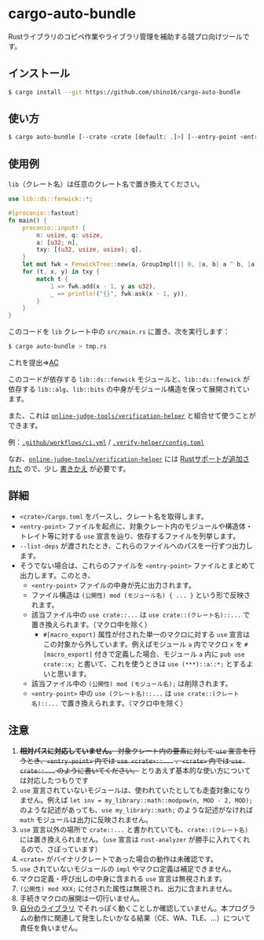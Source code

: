 # cargo-auto-bundle

Rustライブラリのコピペ作業やライブラリ管理を補助する競プロ向けツールです。

## インストール

```bash
$ cargo install --git https://github.com/shino16/cargo-auto-bundle
```

## 使い方

```bash
$ cargo auto-bundle [--crate <crate [default: .]>] [--entry-point <entry-point [default: src/main.rs]>] [--list-deps]
```

## 使用例

`lib`（クレート名）は任意のクレート名で置き換えてください。

```rust
use lib::ds::fenwick::*;

#[proconio::fastout]
fn main() {
    proconio::input! {
        n: usize, q: usize,
        a: [u32; n],
        txy: [(u32, usize, usize); q],
    }
    let mut fwk = FenwickTree::new(a, GroupImpl(|| 0, |a, b| a ^ b, |a| a));
    for (t, x, y) in txy {
        match t {
            1 => fwk.add(x - 1, y as u32),
            _ => println!("{}", fwk.ask(x - 1, y)),
        }
    }
}
```

このコードを `lib` クレート中の `src/main.rs` に置き、次を実行します：

```bash
$ cargo auto-bundle > tmp.rs
```

これを提出⇒[AC](https://atcoder.jp/contests/abc185/submissions/20067450)

このコードが依存する `lib::ds::fenwick` モジュールと、`lib::ds::fenwick` が依存する `lib::alg`、`lib::bits` の中身がモジュール構造を保って展開されています。

また、これは [`online-judge-tools/verification-helper`](https://github.com/online-judge-tools/verification-helper) と組合せて使うことができます。

例：[`.github/workflows/ci.yml`](https://github.com/shino16/cpr/blob/master/.github/workflows/ci.yml) / [`.verify-helper/config.toml`](https://github.com/shino16/cpr/blob/master/.verify-helper/config.toml)

なお、[`online-judge-tools/verification-helper`](https://github.com/online-judge-tools/verification-helper) には [Rustサポートが追加された](https://github.com/online-judge-tools/verification-helper/pull/346) ので、少し [書きかえ](https://github.com/shino16/verification-helper/commit/ac15e8072a522833c4dad69fa1414edd23beade9) が必要です。

## 詳細

* `<crate>/Cargo.toml` をパースし、クレート名を取得します。
* `<entry-point>` ファイルを起点に、対象クレート内のモジュールや構造体・トレイト等に対する `use` 宣言を辿り、依存するファイルを列挙します。
* `--list-deps` が渡されたとき、これらのファイルへのパスを一行ずつ出力します。
* そうでない場合は、これらのファイルを `<entry-point>` ファイルとまとめて出力します。このとき、
  * `<entry-point>` ファイルの中身が先に出力されます。
  * ファイル構造は `(公開性) mod (モジュール名) { ... }` という形で反映されます。
  * 該当ファイル中の `use crate::...` は `use crate::(クレート名)::...` で置き換えられます。（マクロ中を除く）
    * `#[macro_export]` 属性が付された単一のマクロに対する `use` 宣言はこの対象から外しています。例えばモジュール `a` 内でマクロ `x` を `#[macro_export]` 付きで定義した場合、モジュール `a` 内に `pub use crate::x;` と書いて、これを使うときは `use (***)::a::*;` とするよいと思います。
  * 該当ファイル中の `(公開性) mod (モジュール名);` は削除されます。
  * `<entry-point>` 中の `use (クレート名)::...` は `use crate::(クレート名)::...` で置き換えられます。（マクロ中を除く）

## 注意

1. ~~**相対パスに対応していません。** 対象クレート内の要素に対して `use` 宣言を行うとき、`<entry-point>` 内では `use <crate>::...` 、`<crate>` 内では `use crate::...` のように書いてください。~~ とりあえず基本的な使い方については対応したつもりです
1. `use` 宣言されていないモジュールは、使われていたとしても走査対象になりません。例えば `let inv = my_library::math::modpow(n, MOD - 2, MOD);` のような記述があっても、`use my_library::math;` のような記述がなければ `math` モジュールは出力に反映されません。
1. `use` 宣言以外の場所で `crate::...` と書かれていても、`crate::(クレート名)` には置き換えられません。（`use` 宣言は `rust-analyzer` が勝手に入れてくれるので、さぼっています）
1. `<crate>` がバイナリクレートであった場合の動作は未確認です。
1. `use` されていないモジュールの `impl` やマクロ定義は補足できません。
1. マクロ定義・呼び出しの中身に含まれる `use` 宣言は無視されます。
1. `(公開性) mod XXX;` に付された属性は無視され、出力に含まれません。
1. 手続きマクロの展開は一切行いません。
1. [自分のライブラリ](https://github.com/shino16/cpr) でそれっぽく動くことしか確認していません。本プログラムの動作に関連して発生したいかなる結果（CE、WA、TLE、…）について責任を負いません。
